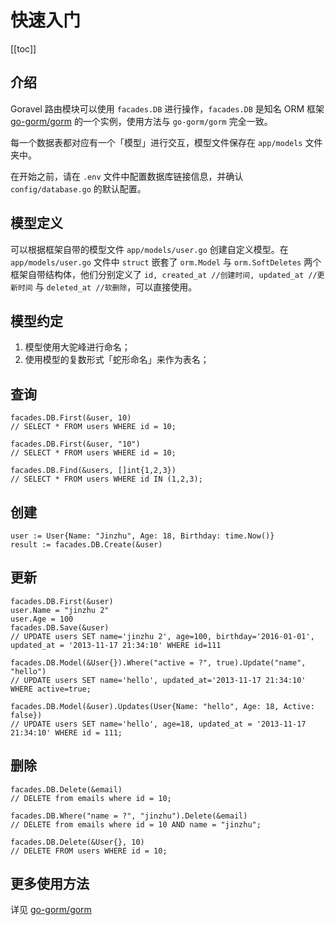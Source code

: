 # 快速入门

[[toc]]

## 介绍

Goravel 路由模块可以使用 `facades.DB` 进行操作，`facades.DB` 是知名 ORM 框架 [go-gorm/gorm](https://github.com/go-gorm/gorm) 的一个实例，使用方法与 `go-gorm/gorm` 完全一致。

每一个数据表都对应有一个「模型」进行交互，模型文件保存在 `app/models` 文件夹中。

在开始之前，请在 `.env` 文件中配置数据库链接信息，并确认 `config/database.go` 的默认配置。

## 模型定义

可以根据框架自带的模型文件 `app/models/user.go` 创建自定义模型。在 `app/models/user.go` 文件中 `struct` 嵌套了 `orm.Model` 与 `orm.SoftDeletes` 两个框架自带结构体，他们分别定义了 `id, created_at //创建时间, updated_at //更新时间` 与 `deleted_at //软删除`，可以直接使用。

## 模型约定

1. 模型使用大驼峰进行命名；
2. 使用模型的复数形式「蛇形命名」来作为表名；

## 查询

```
facades.DB.First(&user, 10)
// SELECT * FROM users WHERE id = 10;

facades.DB.First(&user, "10")
// SELECT * FROM users WHERE id = 10;

facades.DB.Find(&users, []int{1,2,3})
// SELECT * FROM users WHERE id IN (1,2,3);
```

## 创建

```
user := User{Name: "Jinzhu", Age: 18, Birthday: time.Now()}
result := facades.DB.Create(&user)
```

## 更新

```
facades.DB.First(&user)
user.Name = "jinzhu 2"
user.Age = 100
facades.DB.Save(&user)
// UPDATE users SET name='jinzhu 2', age=100, birthday='2016-01-01', updated_at = '2013-11-17 21:34:10' WHERE id=111

facades.DB.Model(&User{}).Where("active = ?", true).Update("name", "hello")
// UPDATE users SET name='hello', updated_at='2013-11-17 21:34:10' WHERE active=true;

facades.DB.Model(&user).Updates(User{Name: "hello", Age: 18, Active: false})
// UPDATE users SET name='hello', age=18, updated_at = '2013-11-17 21:34:10' WHERE id = 111;
```

## 删除

```
facades.DB.Delete(&email)
// DELETE from emails where id = 10;

facades.DB.Where("name = ?", "jinzhu").Delete(&email)
// DELETE from emails where id = 10 AND name = "jinzhu";

facades.DB.Delete(&User{}, 10)
// DELETE FROM users WHERE id = 10;
```

## 更多使用方法

详见 [go-gorm/gorm](https://github.com/go-gorm/gorm)
